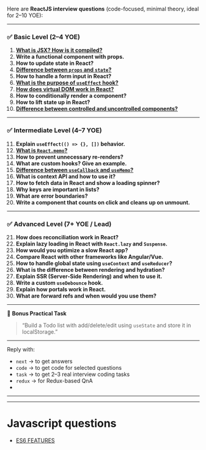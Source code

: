 Here are **ReactJS interview questions** (code-focused, minimal theory, ideal for 2–10 YOE):

---

### ✅ **Basic Level (2–4 YOE)**

1. [**What is JSX? How is it compiled?**](../reactjs/jsx.md)
2. **Write a functional component with props.**
3. **How to update state in React?**
4. [**Difference between `props` and `state`?**](../reactjs/props-vs-state.md)
5. **How to handle a form input in React?**
6. [**What is the purpose of `useEffect` hook?**](../reactjs/purpose-of-use-effect-hook.md)
7. [**How does virtual DOM work in React?**](../reactjs/virtual-dom.md)
8. **How to conditionally render a component?**
9. **How to lift state up in React?**
10. [**Difference between controlled and uncontrolled components?**](../reactjs/controlled-vs-uncontrolled-components.md)
---

### ✅ **Intermediate Level (4–7 YOE)**

11. **Explain `useEffect(() => {}, [])` behavior.**
12. [**What is `React.memo`?**](../reactjs/react-memo.md)
13. **How to prevent unnecessary re-renders?**
14. **What are custom hooks? Give an example.**
15. [**Difference between `useCallback` and `useMemo`?**](../reactjs/usecallback-vs-usememo.md)
16. **What is context API and how to use it?**
17. **How to fetch data in React and show a loading spinner?**
18. **Why keys are important in lists?**
19. **What are error boundaries?**
20. **Write a component that counts on click and cleans up on unmount.**

---

### ✅ **Advanced Level (7+ YOE / Lead)**

21. **How does reconciliation work in React?**
22. **Explain lazy loading in React with `React.lazy` and `Suspense`.**
23. **How would you optimize a slow React app?**
24. **Compare React with other frameworks like Angular/Vue.**
25. **How to handle global state using `useContext` and `useReducer`?**
26. **What is the difference between rendering and hydration?**
27. **Explain SSR (Server-Side Rendering) and when to use it.**
28. **Write a custom `useDebounce` hook.**
29. **Explain how portals work in React.**
30. **What are forward refs and when would you use them?**

---

🧠 **Bonus Practical Task**

> “Build a Todo list with add/delete/edit using `useState` and store it in localStorage.”

---

Reply with:

* `next` → to get answers
* `code` → to get code for selected questions
* `task` → to get 2–3 real interview coding tasks
* `redux` → for Redux-based QnA
* 


---
---

# Javascript questions 

- [ES6 FEATURES](../javascript/ES6-features.md)
